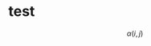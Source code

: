 <script type="text/javascript" src="http://cdn.mathjax.org/mathjax/latest/MathJax.js?config=default"></script>

# test
$$\alpha(i,j)$$
